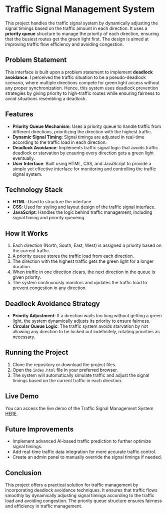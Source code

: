 # Traffic Signal Management System

This project handles the traffic signal system by dynamically adjusting the signal timings based on the traffic amount in each direction. It uses a **priority queue** structure to manage the priority of each direction, ensuring that the busiest routes get the green light first. The design is aimed at improving traffic flow efficiency and avoiding congestion.

## Problem Statement

This interface is built upon a problem statement to implement **deadlock avoidance**. I perceived the traffic situation to be a pseudo-deadlock scenario, where multiple directions compete for green light access without any proper synchronization. Hence, this system uses deadlock prevention strategies by giving priority to high-traffic routes while ensuring fairness to avoid situations resembling a deadlock.

## Features

- **Priority Queue Mechanism**: Uses a priority queue to handle traffic from different directions, prioritizing the direction with the highest traffic.
- **Dynamic Signal Timing**: Signal timings are adjusted in real-time according to the traffic load in each direction.
- **Deadlock Avoidance**: Implements traffic signal logic that avoids traffic deadlock or starvation by ensuring every direction gets a green light eventually.
- **User Interface**: Built using HTML, CSS, and JavaScript to provide a simple yet effective interface for monitoring and controlling the traffic signal system.

## Technology Stack

- **HTML**: Used to structure the interface.
- **CSS**: Used for styling and layout design of the traffic signal interface.
- **JavaScript**: Handles the logic behind traffic management, including signal timing and priority queueing.

## How It Works

1. Each direction (North, South, East, West) is assigned a priority based on the current traffic.
2. A priority queue stores the traffic load from each direction.
3. The direction with the highest traffic gets the green light for a longer duration.
4. When traffic in one direction clears, the next direction in the queue is given priority.
5. The system continuously monitors and updates the traffic load to prevent congestion in any direction.

## Deadlock Avoidance Strategy

- **Priority Adjustment**: If a direction waits too long without getting a green light, the system dynamically adjusts its priority to ensure fairness.
- **Circular Queue Logic**: The traffic system avoids starvation by not allowing any direction to be locked out indefinitely, rotating priorities as necessary.

## Running the Project

1. Clone the repository or download the project files.
2. Open the `index.html` file in your preferred browser.
3. The system will automatically simulate traffic and adjust the signal timings based on the current traffic in each direction.

## Live Demo

You can access the live demo of the Traffic Signal Management System [HERE](https://smart-traffic-system.netlify.app/).

## Future Improvements

- Implement advanced AI-based traffic prediction to further optimize signal timings.
- Add real-time traffic data integration for more accurate traffic control.
- Create an admin panel to manually override the signal timings if needed.

## Conclusion

This project offers a practical solution for traffic management by incorporating deadlock avoidance techniques. It ensures that traffic flows smoothly by dynamically adjusting signal timings according to the traffic load and avoiding congestion. The priority queue structure ensures fairness and efficiency in traffic management.
